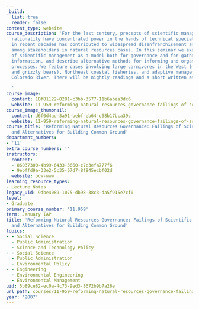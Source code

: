 ```yaml
---
_build:
  list: true
  render: false
content_type: website
course_description: 'For the last century, precepts of scientific management and administrative
  rationality have concentrated power in the hands of technical specialists, which
  in recent decades has contributed to widespread disenfranchisement and discontent
  among stakeholders in natural resources cases. In this seminar we examine the limitations
  of scientific management as a model both for governance and for gathering and using
  information, and describe alternative methods for informing and organizing decision-making
  processes. We feature cases involving large carnivores in the West (mountain lions
  and grizzly bears), Northeast coastal fisheries, and adaptive management of the
  Colorado River. There will be nightly readings and a short written assignment.

  '
course_image:
  content: 10f81122-0281-c3bb-3577-11b6abea3dc6
  website: 11-959-reforming-natural-resources-governance-failings-of-scientific-rationalism-and-alternatives-for-building-common-ground-january-iap-2007
course_image_thumbnail:
  content: d6f0d4ad-3a91-bebf-eb64-c68b17bca39c
  website: 11-959-reforming-natural-resources-governance-failings-of-scientific-rationalism-and-alternatives-for-building-common-ground-january-iap-2007
course_title: 'Reforming Natural Resources Governance: Failings of Scientific Rationalism
  and Alternatives for Building Common Ground'
department_numbers:
- '11'
extra_course_numbers: ''
instructors:
  content:
  - 86037300-4b99-6433-3660-c7c3efa777f6
  - 9ebffd9a-33e2-5c35-67d7-8f845ecbf02d
  website: ocw-www
learning_resource_types:
- Lecture Notes
legacy_uid: 9dbe4089-1075-db98-38c3-da5f915e7cf0
level:
- Graduate
primary_course_number: '11.959'
term: January IAP
title: 'Reforming Natural Resources Governance: Failings of Scientific Rationalism
  and Alternatives for Building Common Ground'
topics:
- - Social Science
  - Public Administration
  - Science and Technology Policy
- - Social Science
  - Public Administration
  - Environmental Policy
- - Engineering
  - Environmental Engineering
  - Environmental Management
uid: 5b89ce82-ec0a-4c73-9ed3-8672b9b7a26e
url_path: courses/11-959-reforming-natural-resources-governance-failings-of-scientific-rationalism-and-alternatives-for-building-common-ground-january-iap-2007
year: '2007'
---
```

